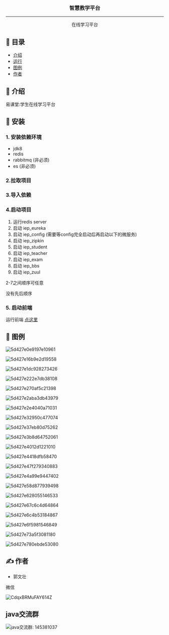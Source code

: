<h3 align="center">智慧教学平台</h3>

---

<p align="center"> 
    在线学习平台
    <br> 
</p>

## 📝 目录

- [介绍](#about)
- [运行](#run)
- [图例](#tuli)
- [作者](#author)

## 🧐 介绍 <a name = "about"></a>

易课堂:学生在线学习平台

## 🏁 安装 <a name = "run"></a>

### 1. 安装依赖环境

- jdk8
- redis
- rabbitmq (非必须)
- es (非必须)

### 2.拉取项目

### 3.导入依赖

### 4.启动项目

1. 运行redis server
2. 启动 iep_eureka
3. 启动 iep_config (需要等config完全启动后再启动以下的微服务)
4. 启动 iep_zipkin
5. 启动 iep_student
6. 启动 iep_teacher
7. 启动 iep_exam
8. 启动 iep_bbs
9. 启动 iep_zuul

2-7之间顺序可任意

没有先后顺序 

### 5. 启动前端

运行前端 [点这里](https://github.com/guowenzhuang/ieppage)

## 🎨 图例 <a name = "tuli"></a>

![5d427e0e9197e10961](https://i.loli.net/2019/08/01/5d427e0e9197e10961.png)



![5d427e16b9e2d19558](https://i.loli.net/2019/08/01/5d427e16b9e2d19558.png)



![5d427e1dc928273426](https://i.loli.net/2019/08/01/5d427e1dc928273426.png)



![5d427e222e7db38108](https://i.loli.net/2019/08/01/5d427e222e7db38108.png)



![5d427e270af5c21398](https://i.loli.net/2019/08/01/5d427e270af5c21398.png)



![5d427e2aba3db43979](https://i.loli.net/2019/08/01/5d427e2aba3db43979.png)



![5d427e2e4040a71031](https://i.loli.net/2019/08/01/5d427e2e4040a71031.png)



![5d427e32950c477074](https://i.loli.net/2019/08/01/5d427e32950c477074.png)



![5d427e37eb80d75262](https://i.loli.net/2019/08/01/5d427e37eb80d75262.png)



![5d427e3b8d64752061](https://i.loli.net/2019/08/01/5d427e3b8d64752061.png)



![5d427e4012d1221010](https://i.loli.net/2019/08/01/5d427e4012d1221010.png)



![5d427e4418dfb58470](https://i.loli.net/2019/08/01/5d427e4418dfb58470.png)



![5d427e47f279340883](https://i.loli.net/2019/08/01/5d427e47f279340883.png)



![5d427e4a99e9447402](https://i.loli.net/2019/08/01/5d427e4a99e9447402.png)



![5d427e58d877939498](https://i.loli.net/2019/08/01/5d427e58d877939498.png)



![5d427e628055146533](https://i.loli.net/2019/08/01/5d427e628055146533.png)



![5d427e67c6c4d64864](https://i.loli.net/2019/08/01/5d427e67c6c4d64864.png)



![5d427e6c4b53184867](https://i.loli.net/2019/08/01/5d427e6c4b53184867.png)



![5d427e6f5981546849](https://i.loli.net/2019/08/01/5d427e6f5981546849.png)



![5d427e73a5f3081180](https://i.loli.net/2019/08/01/5d427e73a5f3081180.png)



![5d427e780ebde53080](https://i.loli.net/2019/08/01/5d427e780ebde53080.png)



## ✍️ 作者 <a name = "author"></a>

- 郭文壮

微信

![CdqxBRMuFAY614Z](https://i.loli.net/2019/09/06/CdqxBRMuFAY614Z.jpg)

## java交流群

![java交流群: 145381037](https://sm.ms/image/1od6XhYxVqBEyru)

